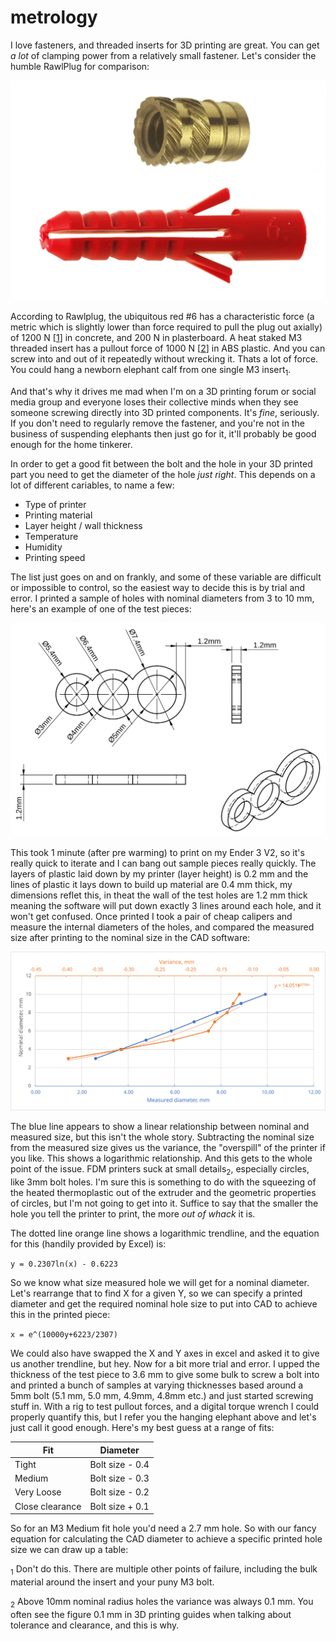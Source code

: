 # metrology
I love fasteners, and threaded inserts for 3D printing are great. You can get *a lot* of clamping power from a relatively small fastener. Let's consider the humble RawlPlug for comparison:

![fasteners](../images/fasteners.png)

According to Rawlplug, the ubiquitous red #6 has a characteristic force (a metric which is slightly lower than force required to pull the plug out axially) of 1200 N [[1]] in concrete, and 200 N in plasterboard. A heat staked M3 threaded insert has a pullout force of 1000 N [[2]] in ABS plastic. And you can screw into and out of it repeatedly without wrecking it. Thats a lot of force. You could hang a newborn elephant calf from one single M3 insert<sub>1</sub>.

And that's why it drives me mad when I'm on a 3D printing forum or social media group and everyone loses their collective minds when they see someone screwing directly into 3D printed components. It's *fine*, seriously. If you don't need to regularly remove the fastener, and you're not in the business of suspending elephants then just go for it, it'll probably be good enough for the home tinkerer.

In order to get a good fit between the bolt and the hole in your 3D printed part you need to get the diameter of the hole *just right*. This depends on a lot of different cariables, to name a few:
- Type of printer
- Printing material
- Layer height / wall thickness
- Temperature
- Humidity 
- Printing speed

The list just goes on and on frankly, and some of these variable are difficult or impossible to control, so the easiest way to decide this is by trial and error. I printed a sample of holes with nominal diameters from 3 to 10 mm, here's an example of one of the test pieces:

![test sample](../images/metrology_1.svg)

This took 1 minute (after pre warming) to print on my Ender 3 V2, so it's really quick to iterate and I can bang out sample pieces really quickly. The layers of plastic laid down by my printer (layer height) is 0.2 mm and the lines of plastic it lays down to build up material are 0.4 mm thick, my dimensions reflet this, in theat the wall of the test holes are 1.2 mm thick meaning the software will put down exactly 3 lines around each hole, and it won't get confused. Once printed I took a pair of cheap calipers and measure the internal diameters of the holes, and compared the measured size after printing to the nominal size in the CAD software:

![results](../images/metrology_results.svg)

The blue line appears to show a linear relationship between nominal and measured size, but this isn't the whole story. Subtracting the nominal size from the measured size gives us the variance, the "overspill" of the printer if you like. This shows a logarithmic relationship. And this gets to the whole point of the issue. FDM printers suck at small details<sub>2</sub>, especially circles, like 3mm bolt holes. I'm sure this is something to do with the squeezing of the heated thermoplastic out of the extruder and the geometric properties of circles, but I'm not going to get into it. Suffice to say that the smaller the hole you tell the printer to print, the more *out of whack* it is.

The dotted line orange line shows a logarithmic trendline, and the equation for this (handily provided by Excel) is:

`y = 0.2307ln(x) - 0.6223`

So we know what size measured hole we will get for a nominal diameter. Let's rearrange that to find X for a given Y, so we can specify a printed diameter and get the required nominal hole size to put into CAD to achieve this in the printed piece:

`x = e^(10000y+6223/2307)`

We could also have swapped the X and Y axes in excel and asked it to give us another trendline, but hey. Now for a bit more trial and error. I upped the thickness of the test piece to 3.6 mm to give some bulk to screw a bolt into and printed a bunch of samples at varying thicknesses based around a 5mm bolt (5.1 mm, 5.0 mm, 4.9mm, 4.8mm etc.) and just started screwing stuff in. With a rig to test pullout forces, and a digital torque wrench I could properly quantify this, but I refer you the hanging elephant above and let's just call it good enough. Here's my best guess at a range of fits:

|Fit | Diameter |
| ----------- | ----------- |
| Tight | Bolt size - 0.4 |
| Medium | Bolt size - 0.3 |
| Very Loose | Bolt size - 0.2 |
| Close clearance | Bolt size + 0.1 |

So for an M3 Medium fit hole you'd need a 2.7 mm hole. So with our fancy equation for calculating the CAD diameter to achieve a specific printed hole size we can draw up a table:




[1]: https://www.rawlplug.co.uk/wp-content/uploads/2020/03/Rawlplug_catalogue_Specification_Design_Guide_2020_compressed.pdf#page135 "Specification & Design Guide, Rawlplug"

[2]: https://www.pemnet.com/fastening_products/pdf/sidata.pdf#page=16 "SI Threaded inserts for plastics"

<sub>1</sub> Don't do this. There are multiple other points of failure, including the bulk material around the insert and your puny M3 bolt.

<sub>2</sub> Above 10mm nominal radius holes the variance was always 0.1 mm. You often see the figure 0.1 mm in 3D printing guides when talking about tolerance and clearance, and this is why.
